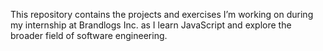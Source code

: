 This repository contains the projects and exercises I’m working on during my internship at Brandlogs Inc. as I learn JavaScript and explore the broader field of software engineering.
